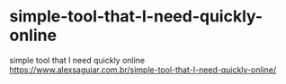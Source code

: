 # simple-tool-that-I-need-quickly-online
simple tool that I need quickly online https://www.alexsaguiar.com.br/simple-tool-that-I-need-quickly-online/
